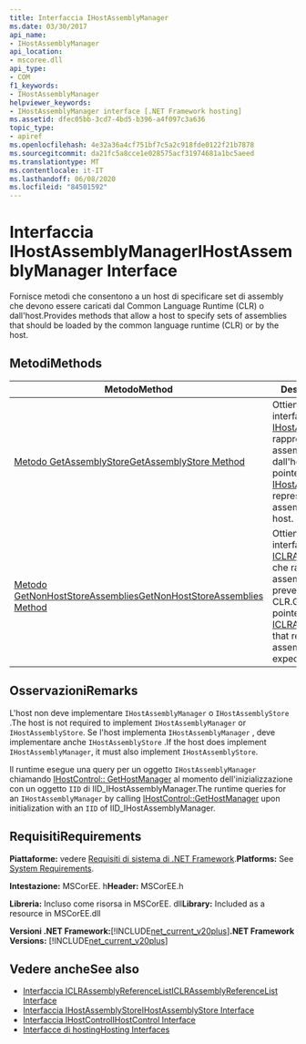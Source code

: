 ```yaml
---
title: Interfaccia IHostAssemblyManager
ms.date: 03/30/2017
api_name:
- IHostAssemblyManager
api_location:
- mscoree.dll
api_type:
- COM
f1_keywords:
- IHostAssemblyManager
helpviewer_keywords:
- IHostAssemblyManager interface [.NET Framework hosting]
ms.assetid: dfec05bb-3cd7-4bd5-b396-a4f097c3a636
topic_type:
- apiref
ms.openlocfilehash: 4e32a36a4cf751bf7c5a2c918fde0122f21b7878
ms.sourcegitcommit: da21fc5a8cce1e028575acf31974681a1bc5aeed
ms.translationtype: MT
ms.contentlocale: it-IT
ms.lasthandoff: 06/08/2020
ms.locfileid: "84501592"
---
```

# <a name="ihostassemblymanager-interface"></a><span data-ttu-id="d7f88-102">Interfaccia IHostAssemblyManager</span><span class="sxs-lookup"><span data-stu-id="d7f88-102">IHostAssemblyManager Interface</span></span>
<span data-ttu-id="d7f88-103">Fornisce metodi che consentono a un host di specificare set di assembly che devono essere caricati dal Common Language Runtime (CLR) o dall'host.</span><span class="sxs-lookup"><span data-stu-id="d7f88-103">Provides methods that allow a host to specify sets of assemblies that should be loaded by the common language runtime (CLR) or by the host.</span></span>  
  
## <a name="methods"></a><span data-ttu-id="d7f88-104">Metodi</span><span class="sxs-lookup"><span data-stu-id="d7f88-104">Methods</span></span>  
  
|<span data-ttu-id="d7f88-105">Metodo</span><span class="sxs-lookup"><span data-stu-id="d7f88-105">Method</span></span>|<span data-ttu-id="d7f88-106">Descrizione</span><span class="sxs-lookup"><span data-stu-id="d7f88-106">Description</span></span>|  
|------------|-----------------|  
|[<span data-ttu-id="d7f88-107">Metodo GetAssemblyStore</span><span class="sxs-lookup"><span data-stu-id="d7f88-107">GetAssemblyStore Method</span></span>](ihostassemblymanager-getassemblystore-method.md)|<span data-ttu-id="d7f88-108">Ottiene un puntatore a interfaccia a un [IHostAssemblyStore](ihostassemblystore-interface.md) che rappresenta l'elenco di assembly caricati dall'host.</span><span class="sxs-lookup"><span data-stu-id="d7f88-108">Gets an interface pointer to an [IHostAssemblyStore](ihostassemblystore-interface.md) that represents the list of assemblies loaded by the host.</span></span>|  
|[<span data-ttu-id="d7f88-109">Metodo GetNonHostStoreAssemblies</span><span class="sxs-lookup"><span data-stu-id="d7f88-109">GetNonHostStoreAssemblies Method</span></span>](ihostassemblymanager-getnonhoststoreassemblies-method.md)|<span data-ttu-id="d7f88-110">Ottiene un puntatore a interfaccia a un [ICLRAssemblyReferenceList](iclrassemblyreferencelist-interface.md) che rappresenta l'elenco di assembly che l'host prevede venga caricato da CLR.</span><span class="sxs-lookup"><span data-stu-id="d7f88-110">Gets an interface pointer to an [ICLRAssemblyReferenceList](iclrassemblyreferencelist-interface.md) that represents the list of assemblies that the host expects the CLR to load.</span></span>|  
  
## <a name="remarks"></a><span data-ttu-id="d7f88-111">Osservazioni</span><span class="sxs-lookup"><span data-stu-id="d7f88-111">Remarks</span></span>  
 <span data-ttu-id="d7f88-112">L'host non deve implementare `IHostAssemblyManager` o `IHostAssemblyStore` .</span><span class="sxs-lookup"><span data-stu-id="d7f88-112">The host is not required to implement `IHostAssemblyManager` or `IHostAssemblyStore`.</span></span> <span data-ttu-id="d7f88-113">Se l'host implementa `IHostAssemblyManager` , deve implementare anche `IHostAssemblyStore` .</span><span class="sxs-lookup"><span data-stu-id="d7f88-113">If the host does implement `IHostAssemblyManager`, it must also implement `IHostAssemblyStore`.</span></span>  
  
 <span data-ttu-id="d7f88-114">Il runtime esegue una query per un oggetto `IHostAssemblyManager` chiamando [IHostControl:: GetHostManager](ihostcontrol-gethostmanager-method.md) al momento dell'inizializzazione con un oggetto `IID` di IID_IHostAssemblyManager.</span><span class="sxs-lookup"><span data-stu-id="d7f88-114">The runtime queries for an `IHostAssemblyManager` by calling [IHostControl::GetHostManager](ihostcontrol-gethostmanager-method.md) upon initialization with an `IID` of IID_IHostAssemblyManager.</span></span>  
  
## <a name="requirements"></a><span data-ttu-id="d7f88-115">Requisiti</span><span class="sxs-lookup"><span data-stu-id="d7f88-115">Requirements</span></span>  
 <span data-ttu-id="d7f88-116">**Piattaforme:** vedere [Requisiti di sistema di .NET Framework](../../get-started/system-requirements.md).</span><span class="sxs-lookup"><span data-stu-id="d7f88-116">**Platforms:** See [System Requirements](../../get-started/system-requirements.md).</span></span>  
  
 <span data-ttu-id="d7f88-117">**Intestazione:** MSCorEE. h</span><span class="sxs-lookup"><span data-stu-id="d7f88-117">**Header:** MSCorEE.h</span></span>  
  
 <span data-ttu-id="d7f88-118">**Libreria:** Incluso come risorsa in MSCorEE. dll</span><span class="sxs-lookup"><span data-stu-id="d7f88-118">**Library:** Included as a resource in MSCorEE.dll</span></span>  
  
 <span data-ttu-id="d7f88-119">**Versioni .NET Framework:**[!INCLUDE[net_current_v20plus](../../../../includes/net-current-v20plus-md.md)]</span><span class="sxs-lookup"><span data-stu-id="d7f88-119">**.NET Framework Versions:** [!INCLUDE[net_current_v20plus](../../../../includes/net-current-v20plus-md.md)]</span></span>  
  
## <a name="see-also"></a><span data-ttu-id="d7f88-120">Vedere anche</span><span class="sxs-lookup"><span data-stu-id="d7f88-120">See also</span></span>

- [<span data-ttu-id="d7f88-121">Interfaccia ICLRAssemblyReferenceList</span><span class="sxs-lookup"><span data-stu-id="d7f88-121">ICLRAssemblyReferenceList Interface</span></span>](iclrassemblyreferencelist-interface.md)
- [<span data-ttu-id="d7f88-122">Interfaccia IHostAssemblyStore</span><span class="sxs-lookup"><span data-stu-id="d7f88-122">IHostAssemblyStore Interface</span></span>](ihostassemblystore-interface.md)
- [<span data-ttu-id="d7f88-123">Interfaccia IHostControl</span><span class="sxs-lookup"><span data-stu-id="d7f88-123">IHostControl Interface</span></span>](ihostcontrol-interface.md)
- [<span data-ttu-id="d7f88-124">Interfacce di hosting</span><span class="sxs-lookup"><span data-stu-id="d7f88-124">Hosting Interfaces</span></span>](hosting-interfaces.md)
